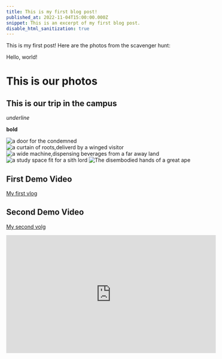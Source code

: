 ```yaml
---
title: This is my first blog post!
published_at: 2022-11-04T15:00:00.000Z
snippet: This is an excerpt of my first blog post.
disable_html_sanitization: true
---
```


This is my first post!  Here are the photos from the scavenger hunt:

Hello, world!

# This is our photos

## This is our trip in the campus

_underline_

**bold**

![a door for the condemned](../static/w01s1/WechatIMG9.jpg)
![a curtain of roots,deliverd by a winged visitor](../static/WechatIMG10.jpg)
![a wide machine,dispensing beverages from a far away land](../static/w01s1/WechatIMG11.jpg)
![a study space fit for a sith lord](../static/w01s1/WechatIMG12.jpg)
![The disembodied hands of a great ape](../static/w01s1/WechatIMG13.jpg)

## First Demo Video
[My first vlog](https://youtu.be/xMiDmY5Umks)

## Second Demo Video
[My second volg](https://youtu.be/iHrjEJvdjRI?si=eGBB1VIZT7P-_10j)
<iframe width="560" height="315" src="https://www.youtube.com/embed/iHrjEJvdjRI?si=BkVaCU_rLu4YqB3S" title="YouTube video player" frameborder="0" allow="accelerometer; autoplay; clipboard-write; encrypted-media; gyroscope; picture-in-picture; web-share" allowfullscreen></iframe>
